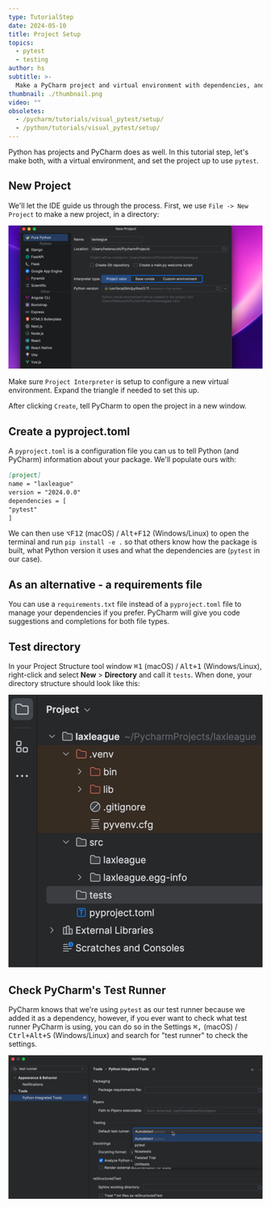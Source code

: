 ```yaml
---
type: TutorialStep
date: 2024-05-10
title: Project Setup
topics:
  - pytest
  - testing
author: hs
subtitle: >-
  Make a PyCharm project and virtual environment with dependencies, and configure PyCharm to use pytest.
thumbnail: ./thumbnail.png
video: ""
obsoletes:
  - /pycharm/tutorials/visual_pytest/setup/
  - /python/tutorials/visual_pytest/setup/
---
```


Python has projects and PyCharm does as well. In this tutorial step, let's make both, with a virtual environment, and set the project up to use `pytest`.

## New Project

We'll let the IDE guide us through the process. First, we use `File -> New Project` to make a new project, in a directory:

![New Project Dialog](new_project_dialog.png)

Make sure `Project Interpreter` is setup to configure a new virtual environment. Expand the triangle if needed to set this up.

After clicking `Create`, tell PyCharm to open the project in a new window.

## Create a pyproject.toml

A `pyproject.toml` is a configuration file you can us to tell Python (and PyCharm) information about your package. We'll populate ours with:

```markdown
[project]
name = "laxleague"
version = "2024.0.0"
dependencies = [
"pytest"
]
```

We can then use <kbd>⌥F12</kbd> (macOS) / <kbd>Alt+F12</kbd> (Windows/Linux) to open the terminal and run `pip install -e .` so that others know how the package is built, what Python version it uses and what the dependencies are (`pytest` in our case).

## As an alternative - a requirements file

You can use a `requirements.txt` file instead of a `pyproject.toml` file to manage your dependencies if you prefer. PyCharm will give you code suggestions and completions for both file types.

## Test directory

In your Project Structure tool window <kbd>⌘1</kbd> (macOS) / <kbd>Alt+1</kbd> (Windows/Linux), right-click and select **New** > **Directory** and call it `tests`. When done, your directory structure should look like this:

![Directory Structure](directory.png)

## Check PyCharm's Test Runner

PyCharm knows that we're using `pytest` as our test runner because we added it as a dependency, however, if you ever want to check what test runner PyCharm is using, you can do so in the Settings <kbd>⌘,</kbd> (macOS) / <kbd>Ctrl+Alt+S</kbd> (Windows/Linux) and search for "test runner" to check the settings.

![Python Integrated Tools](python_integrated_tools.png)

